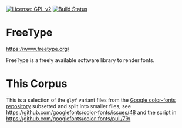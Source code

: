[![License: GPL v2](https://img.shields.io/badge/License-GPL%20v2-blue.svg)](https://www.gnu.org/licenses/old-licenses/gpl-2.0.en.html)
[![Build Status](https://travis-ci.com/freetype/freetype2-testing.svg?branch=master)](https://travis-ci.com/freetype/freetype2-testing)

# FreeType

https://www.freetype.org/

FreeType is a freely available software library to render fonts.

# This Corpus

This is a selection of the `glyf` variant files from the [Google color-fonts
repository](https://github.com/googlefonts/color-fonts/tree/main/fonts)
subsetted and split into smaller files, see
https://github.com/googlefonts/color-fonts/issues/48 and the script in
https://github.com/googlefonts/color-fonts/pull/79/
